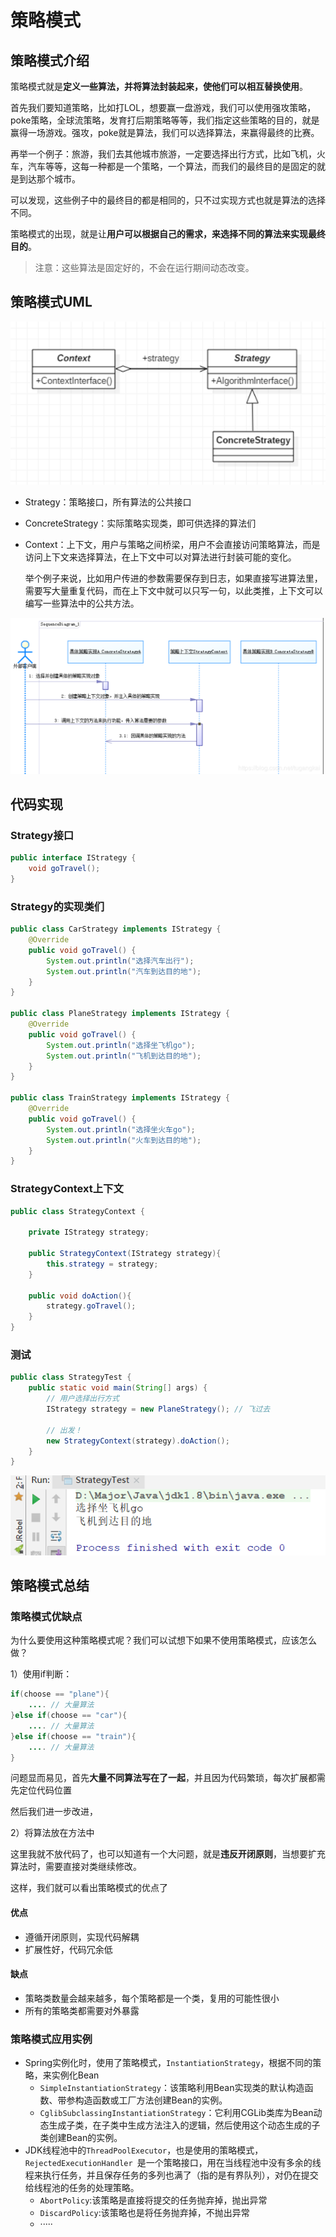 # 策略模式

## 策略模式介绍

策略模式就是**定义一些算法，并将算法封装起来，使他们可以相互替换使用**。



首先我们要知道策略，比如打LOL，想要赢一盘游戏，我们可以使用强攻策略，poke策略，全球流策略，发育打后期策略等等，我们指定这些策略的目的，就是赢得一场游戏。强攻，poke就是算法，我们可以选择算法，来赢得最终的比赛。

再举一个例子：旅游，我们去其他城市旅游，一定要选择出行方式，比如飞机，火车，汽车等等，这每一种都是一个策略，一个算法，而我们的最终目的是固定的就是到达那个城市。



可以发现，这些例子中的最终目的都是相同的，只不过实现方式也就是算法的选择不同。

策略模式的出现，就是让**用户可以根据自己的需求，来选择不同的算法来实现最终目的**。

> 注意：这些算法是固定好的，不会在运行期间动态改变。

## 策略模式UML

![1585796918361](image/1585796918361.png)

- Strategy：策略接口，所有算法的公共接口

- ConcreteStrategy：实际策略实现类，即可供选择的算法们

- Context：上下文，用户与策略之间桥梁，用户不会直接访问策略算法，而是访问上下文来选择算法，在上下文中可以对算法进行封装可能的变化。

  举个例子来说，比如用户传进的参数需要保存到日志，如果直接写进算法里，需要写大量重复代码，而在上下文中就可以只写一句，以此类推，上下文可以编写一些算法中的公共方法。

![1585808603816](image/1585808603816.png)

## 代码实现

### Strategy接口

```java
public interface IStrategy {
    void goTravel();
}
```

### Strategy的实现类们

```java
public class CarStrategy implements IStrategy {
    @Override
    public void goTravel() {
        System.out.println("选择汽车出行");
        System.out.println("汽车到达目的地");
    }
}

public class PlaneStrategy implements IStrategy {
    @Override
    public void goTravel() {
        System.out.println("选择坐飞机go");
        System.out.println("飞机到达目的地");
    }
}

public class TrainStrategy implements IStrategy {
    @Override
    public void goTravel() {
        System.out.println("选择坐火车go");
        System.out.println("火车到达目的地");
    }
}
```

### StrategyContext上下文

```java
public class StrategyContext {

    private IStrategy strategy;

    public StrategyContext(IStrategy strategy){
        this.strategy = strategy;
    }

    public void doAction(){
        strategy.goTravel();
    }
}
```

### 测试

```java
public class StrategyTest {
    public static void main(String[] args) {
        // 用户选择出行方式
        IStrategy strategy = new PlaneStrategy(); // 飞过去

        // 出发！
        new StrategyContext(strategy).doAction();
    }
}
```

![1585809447173](image/1585809447173.png)

## 策略模式总结

### 策略模式优缺点

为什么要使用这种策略模式呢？我们可以试想下如果不使用策略模式，应该怎么做？

1）使用if判断：

```java
if(choose == "plane"){
    .... // 大量算法
}else if(choose == "car"){
    .... // 大量算法
}else if(choose == "train"){
    .... // 大量算法
}
```

问题显而易见，首先**大量不同算法写在了一起**，并且因为代码繁琐，每次扩展都需先定位代码位置

然后我们进一步改进，

2）将算法放在方法中

这里我就不放代码了，也可以知道有一个大问题，就是**违反开闭原则**，当想要扩充算法时，需要直接对类继续修改。

这样，我们就可以看出策略模式的优点了

#### 优点

- 遵循开闭原则，实现代码解耦
- 扩展性好，代码冗余低

#### 缺点

- 策略类数量会越来越多，每个策略都是一个类，复用的可能性很小
- 所有的策略类都需要对外暴露

### 策略模式应用实例

- Spring实例化时，使用了策略模式，`InstantiationStrategy`，根据不同的策略，来实例化Bean
  - `SimpleInstantiationStrategy`：该策略利用Bean实现类的默认构造函数、带参构造函数或工厂方法创建Bean的实例。
  - `CglibSubclassingInstantiationStrategy`：它利用CGLib类库为Bean动态生成子类，在子类中生成方法注入的逻辑，然后使用这个动态生成的子类创建Bean的实例。
- JDK线程池中的`ThreadPoolExecutor`，也是使用的策略模式，`RejectedExecutionHandler `是一个策略接口，用在当线程池中没有多余的线程来执行任务，并且保存任务的多列也满了（指的是有界队列），对仍在提交给线程池的任务的处理策略。
  - `AbortPolicy`:该策略是直接将提交的任务抛弃掉，抛出异常
  - `DiscardPolicy`:该策略也是将任务抛弃掉，不抛出异常
  - ·····

